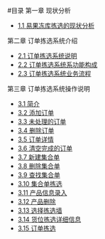 #目录
第一章 现状分析

- [1.1 易果冻库拣选的现状分析](1.0.md)

第二章 订单拣选系统介绍

- [2.1 订单拣选系统说明](2.1.md)
- [2.2 订单拣选系统系功能构成](2.2.md)
- [2.3 订单拣选系统业务流程](2.3.md)

第三章 订单拣选系统操作说明

- [3.1 简介](3.1.md)
- [3.2 添加订单](3.2.md)
- [3.3 未处理的订单](3.3.md)
- [3.4 删除订单](3.4.md)
- [3.5 订单详情](3.5.md)
- [3.6 清空完成的订单](3.6.md)
- [3.7 新建集合单](3.7.md)
- [3.8 删除集合单](3.8.md)
- [3.9 查找集合单](3.9.md)
- [3.10 集合单拣选](3.10.md)
- [3.11 产品信息录入](3.11.md)
- [3.12 产品删除](3.12.md)
- [3.13 选择拣选墙](3.13.md)
- [3.14 货位拣选详细信息](3.14.md)
- [3.15 订单拣选](3.15.md)



